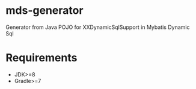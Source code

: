 # mds-generator

Generator from Java POJO for XXDynamicSqlSupport in Mybatis Dynamic Sql

# Requirements

* JDK>=8
* Gradle>=7
